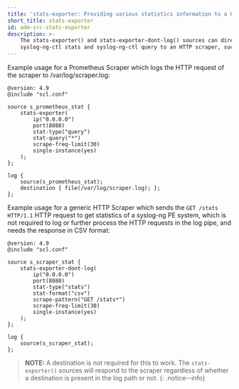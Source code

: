 ```yaml
---
title: 'stats-exporter: Providing various statistics information to a HTTP Scraper'
short_title: stats-exporter
id: adm-src-stats-exporter
description: >-
    The stats-exporter() and stats-exporter-dont-log() sources can directly serve the output of
    syslog-ng-ctl stats and syslog-ng-ctl query to an HTTP scraper, such as Prometheus.
---
```


Example usage for a Prometheus Scraper which logs the HTTP request of the scraper to /var/log/scraper.log:

``` config
@version: 4.9
@include "scl.conf"

source s_prometheus_stat {
    stats-exporter(
        ip("0.0.0.0")
        port(8080)
        stat-type("query")
        stat-query("*")
        scrape-freq-limit(30)
        single-instance(yes)
    );
};

log {
    source(s_prometheus_stat);
    destination { file(/var/log/scraper.log); };
};
```

Example usage for a generic HTTP Scraper which sends the `GET /stats HTTP/1.1` HTTP request to get statistics of a syslog-ng PE system, which is not required to log or further process the HTTP requests in the log pipe, and needs the response in CSV format:

``` config
@version: 4.9
@include "scl.conf"

source s_scraper_stat {
    stats-exporter-dont-log(
        ip("0.0.0.0")
        port(8080)
        stat-type("stats")
        stat-format("csv")
        scrape-pattern("GET /stats*")
        scrape-freq-limit(30)
        single-instance(yes)
    );
};

log {
    source(s_scraper_stat);
};
```

>**NOTE:** A destination is not required for this to work. The `stats-exporter()` sources will respond to the scraper regardless of whether a destination is present in the log path or not.
{: .notice--info}
